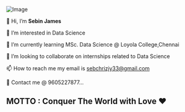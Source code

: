 ![Image](https://media-exp1.licdn.com/dms/image/C4D16AQHmbAGbAtcxxg/profile-displaybackgroundimage-shrink_350_1400/0/1619343093567?e=1628726400&v=beta&t=8F0w6qIRUvSpHd1aQij8LeT6vbqQEWn0yTc0UbYfers)


👋 Hi, I’m **Sebin James**

👀 I’m interested in Data Science

🌱 I’m currently learning MSc. Data Science @ Loyola College,Chennai 

💞️ I’m looking to collaborate on internships related to Data Science 

📫 How to reach me my email is sebchrizjy33@gmail.com


📱 Contact me @ 9605227877...

## MOTTO : Conquer The World with Love ❤

<!---
sebchriz/sebchriz is a ✨ special ✨ repository because its `README.md` (this file) appears on your GitHub profile.
You can click the Preview link to take a look at your changes.
--->
